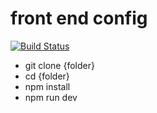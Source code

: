 # front end config

[![Build Status](https://travis-ci.org/Dragon93210/frontend-boilerplate.svg?branch=master)](https://travis-ci.org/Dragon93210/frontend-boilerplate)

- git clone {folder}
- cd {folder}
- npm install
- npm run dev
